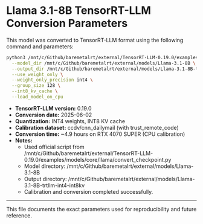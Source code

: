 # Llama 3.1-8B TensorRT-LLM Conversion Parameters

This model was converted to TensorRT-LLM format using the following command and parameters:

```bash
python3 /mnt/c/Github/baremetalrt/external/TensorRT-LLM-0.19.0/examples/models/core/llama/convert_checkpoint.py \
  --model_dir /mnt/c/Github/baremetalrt/external/models/Llama-3.1-8B \
  --output_dir /mnt/c/Github/baremetalrt/external/models/Llama-3.1-8B-trtllm-int4-int8kv \
  --use_weight_only \
  --weight_only_precision int4 \
  --group_size 128 \
  --int8_kv_cache \
  --load_model_on_cpu
```

- **TensorRT-LLM version:** 0.19.0
- **Conversion date:** 2025-06-02
- **Quantization:** INT4 weights, INT8 KV cache
- **Calibration dataset:** ccdv/cnn_dailymail (with trust_remote_code)
- **Conversion time:** ~4.9 hours on RTX 4070 SUPER (CPU calibration)
- **Notes:**
    - Used official script from /mnt/c/Github/baremetalrt/external/TensorRT-LLM-0.19.0/examples/models/core/llama/convert_checkpoint.py
    - Model directory: /mnt/c/Github/baremetalrt/external/models/Llama-3.1-8B
    - Output directory: /mnt/c/Github/baremetalrt/external/models/Llama-3.1-8B-trtllm-int4-int8kv
    - Calibration and conversion completed successfully.

---
This file documents the exact parameters used for reproducibility and future reference.
